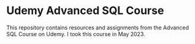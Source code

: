 # Udemy Advanced SQL Course

This repository contains resources and assignments from the Advanced SQL Course on Udemy.  I took this course in May 2023.

